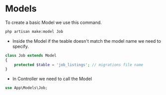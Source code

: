# Models

To create a basic Model we use this command.

```bash
php artisan make:model Job
```

-   Inside the Model if the teable doesn't match the model name we need to specify.

```php
class Job extends Model
{
    protected $table = 'job_listings'; // migrations file name
}

```

-   In Controller we need to call the Model

```php
use App\Models\Job;
```
